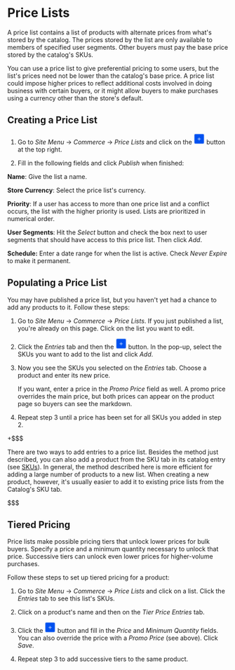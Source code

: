 # Price Lists

A price list contains a list of products with alternate prices from what's
stored by the catalog. The prices stored by the list are only available
to members of specified user segments. Other buyers must pay the base price
stored by the catalog's SKUs.

You can use a price list to give preferential pricing to some users, but the
list's prices need not be lower than the catalog's base price. A price list
could impose higher prices to reflect additional costs involved in doing
business with certain buyers, or it might allow buyers to make purchases using
a currency other than the store's default.

## Creating a Price List

1.  Go to *Site Menu* &rarr; *Commerce* &rarr; *Price Lists* and click on the
    ![Add](../../images/icon-add.png) button at the top right.

2.  Fill in the following fields and click *Publish* when finished:

**Name**: Give the list a name.

**Store Currency**: Select the price list's currency.

**Priority**: If a user has access to more than one price list and a conflict
occurs, the list with the higher priority is used. Lists are prioritized in
numerical order.

**User Segments**: Hit the *Select* button and check the box next to user
segments that should have access to this price list. Then click *Add*.

**Schedule:** Enter a date range for when the list is active. Check *Never
Expire* to make it permanent.

## Populating a Price List

You may have published a price list, but you haven't yet had a chance to add any
products to it. Follow these steps:

1.  Go to *Site Menu* &rarr; *Commerce* &rarr; *Price Lists*. If you just
    published a list, you're already on this page. Click on the list you want to
    edit.

2.  Click the *Entries* tab and then the ![Add](../../images/icon-add.png)
    button. In the pop-up, select the SKUs you want to add to the list and click
    *Add*.

3.  Now you see the SKUs you selected on the *Entries* tab. Choose a product
    and enter its new price.

    If you want, enter a price in the *Promo Price* field as well. A promo price
    overrides the main price, but both prices can appear on the product page so
    buyers can see the markdown. <!--needs screenshot-->

4.  Repeat step 3 until a price has been set for all SKUs you added in step 2.

+$$$

There are two ways to add entries to a price list. Besides the method just
described, you can also add a product from the SKU tab in its catalog entry (see
[SKUs](web/liferay-emporio/documentation/-/knowledge_base/7-1/adding-options-to-productsl#price-lists)).
In general, the method described here is more efficient for adding a large
number of products to a new list. When creating a new product, however, it's
usually easier to add it to existing price lists from the Catalog's SKU tab.

$$$

## Tiered Pricing

Price lists make possible pricing tiers that unlock lower prices for bulk
buyers. Specify a price and a minimum quantity necessary to unlock that price.
Successive tiers can unlock even lower prices for higher-volume purchases.

Follow these steps to set up tiered pricing for a product:

1.  Go to *Site Menu* &rarr; *Commerce* &rarr; *Price Lists* and click on
    a list. Click the *Entries* tab to see this list's SKUs.

2.  Click on a product's name and then on the *Tier Price Entries* tab.

3.  Click the ![Add](../../images/icon-add.png) button and fill in the *Price* and
    *Minimum Quantity* fields. You can also override the price with a *Promo
    Price* (see above). Click *Save*.

4.  Repeat step 3 to add successive tiers to the same product.
